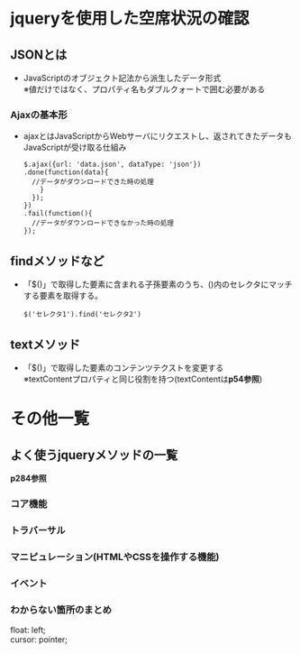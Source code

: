 # jqueryを使用した空席状況の確認
## JSONとは
- JavaScriptのオブジェクト記法から派生したデータ形式  
  ※値だけではなく、プロパティ名もダブルクォートで囲む必要がある

### Ajaxの基本形
- ajaxとはJavaScriptからWebサーバにリクエストし、返されてきたデータもJavaScriptが受け取る仕組み
  
      $.ajax({url: 'data.json', dataType: 'json'})
      .done(function(data){
        //データがダウンロードできた時の処理
          }
        });
      })
      .fail(function(){
        //データがダウンロードできなかった時の処理
      });
## findメソッドなど
- 「$()」で取得した要素に含まれる子孫要素のうち、()内のセレクタにマッチする要素を取得する。
  
      $('セレクタ1').find('セレクタ2')

## textメソッド
- 「$()」で取得した要素のコンテンツテクストを変更する  
  ※textContentプロパティと同じ役割を持つ(textContentは**p54参照**)

# その他一覧
## よく使うjqueryメソッドの一覧
**p284参照**

### コア機能

### トラバーサル

### マニピュレーション(HTMLやCSSを操作する機能)

### イベント

### わからない箇所のまとめ
float: left;  
cursor: pointer;
